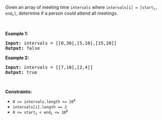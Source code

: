 <p>Given an array of meeting time <code>intervals</code>&nbsp;where <code>intervals[i] = [start<sub>i</sub>, end<sub>i</sub>]</code>, determine if a person could attend all meetings.</p>

<p>&nbsp;</p>
<p><strong class="example">Example 1:</strong></p>
<pre><strong>Input:</strong> intervals = [[0,30],[5,10],[15,20]]
<strong>Output:</strong> false
</pre><p><strong class="example">Example 2:</strong></p>
<pre><strong>Input:</strong> intervals = [[7,10],[2,4]]
<strong>Output:</strong> true
</pre>
<p>&nbsp;</p>
<p><strong>Constraints:</strong></p>

<ul>
	<li><code>0 &lt;= intervals.length &lt;= 10<sup>4</sup></code></li>
	<li><code>intervals[i].length == 2</code></li>
	<li><code>0 &lt;= start<sub>i</sub> &lt;&nbsp;end<sub>i</sub> &lt;= 10<sup>6</sup></code></li>
</ul>

